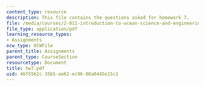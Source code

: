 ```yaml
---
content_type: resource
description: This file contains the questions asked for homework 7.
file: /media/courses/2-011-introduction-to-ocean-science-and-engineering-spring-2006/46f5562c35b5ae62ec9608a0445e15c1_hw7.pdf
file_type: application/pdf
learning_resource_types:
- Assignments
ocw_type: OCWFile
parent_title: Assignments
parent_type: CourseSection
resourcetype: Document
title: hw7.pdf
uid: 46f5562c-35b5-ae62-ec96-08a0445e15c1
---
```

